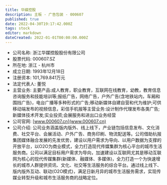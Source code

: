 ```yaml
---
title: 华媒控股
description: 主板 - 广告包装 - 000607
published: true
date: 2022-04-30T19:17:42.000Z
tags: stock
editor: markdown
dateCreated: 2022-01-01T00:00:00.000Z
---
```


- 公司名称: 浙江华媒控股股份有限公司
- 股票代码: 000607.SZ
- 所在地: 浙江 - 杭州市
- 成立日期: 1993年12月18日
- 注册资本: 101,769.841万元
- 法定代表人: 董悦
- 主营业务: 主要产品:成人教育，职业教育，互联网在线教育，幼教，教育信息咨询服务和技能培训等;报纸广告，网络广告，户外广告(含地铁站内，车厢和围挡广告)，电台广播等多种形式的广告;移动新媒体自建自营和代为维护;可供移动端发布的视频信息，彩信手机报等主营业务:设计制作代理发布各类广告;新媒体技术开发;实业投资;会展服务和进出口业务经营
- 公司官网: [www.000607.cn](www.000607.cn)
- 公司介绍: 公司业务涵盖版内版外、线上线下，产业链包括信息发布、文化消费、社交平台、会展活动、户外广告、商务印刷、物流配送等。公司借助杭报集团媒体融合发展的先发优势，建设以用户需求为导向、以用户数据为支撑的开放平台，以O2O为商业模式，全力打造现代传媒集群为核心平台的城市生活服务商。公司以满足目标用户需求为导向，加速建设以互联网尤其是移动互联网为核心的现代传媒集群(新媒体、融媒体、多媒体)，全力打造一个为快速增长的城市人群提供资讯、文化、社交等生活服务的综合平台。通过线上线下、版内版外互动、联动(O2O模式)，满足日新月异的城市生活服务需求，实现传媒业转型升级和城市生活服务商的战略定位。


